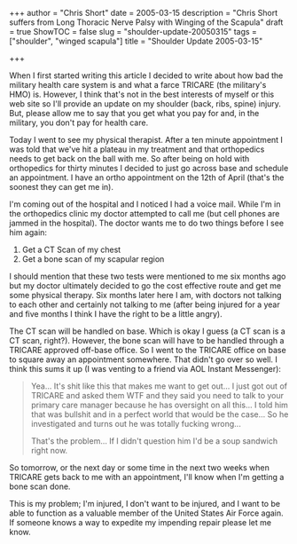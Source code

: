 +++
author = "Chris Short"
date = 2005-03-15
description = "Chris Short suffers from Long Thoracic Nerve Palsy with Winging of the Scapula"
draft = true
ShowTOC = false
slug = "shoulder-update-20050315"
tags = ["shoulder", "winged scapula"]
title = "Shoulder Update 2005-03-15"

+++

When I first started writing this article I decided to write about how bad the military health care system is and what a farce TRICARE (the military's HMO) is. However, I think that's not in the best interests of myself or this web site so I'll provide an update on my shoulder (back, ribs, spine) injury. But, please allow me to say that you get what you pay for and, in the military, you don't pay for health care.

Today I went to see my physical therapist. After a ten minute appointment I was told that we've hit a plateau in my treatment and that orthopedics needs to get back on the ball with me. So after being on hold with orthopedics for thirty minutes I decided to just go across base and schedule an appointment. I have an ortho appointment on the 12th of April (that's the soonest they can get me in).

I'm coming out of the hospital and I noticed I had a voice mail. While I'm in the orthopedics clinic my doctor attempted to call me (but cell phones are jammed in the hospital). The doctor wants me to do two things before I see him again:

1) Get a CT Scan of my chest
2) Get a bone scan of my scapular region

I should mention that these two tests were mentioned to me six months ago but my doctor ultimately decided to go the cost effective route and get me some physical therapy. Six months later here I am, with doctors not talking to each other and certainly not talking to me (after being injured for a year and five months I think I have the right to be a little angry).

The CT scan will be handled on base. Which is okay I guess (a CT scan is a CT scan, right?). However, the bone scan will have to be handled through a TRICARE approved off-base office. So I went to the TRICARE office on base to square away an appointment somewhere. That didn't go over so well. I think this sums it up (I was venting to a friend via AOL Instant Messenger):


> Yea... It's shit like this that makes me want to get out... I just got out of TRICARE and asked them WTF and they said you need to talk to your primary care manager because he has oversight on all this... I told him that was bullshit and in a perfect world that would be the case... So he investigated and turns out he was totally fucking wrong...
> 
> That's the problem... If I didn't question him I'd be a soup sandwich right now.

So tomorrow, or the next day or some time in the next two weeks when TRICARE gets back to me with an appointment, I'll know when I'm getting a bone scan done.

This is my problem; I'm injured, I don't want to be injured, and I want to be able to function as a valuable member of the United States Air Force again. If someone knows a way to expedite my impending repair please let me know.
